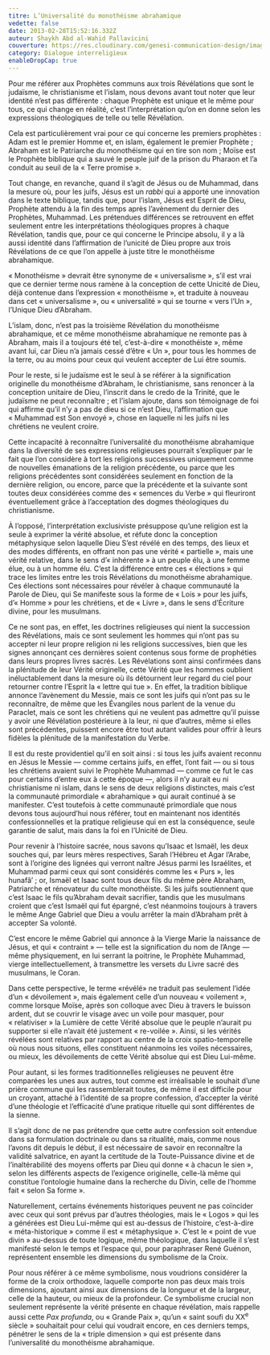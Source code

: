 ```yaml
---
titre: L’Universalité du monothéisme abrahamique
vedette: false
date: 2013-02-28T15:52:16.332Z
auteur: Shaykh Abd al-Wahid Pallavicini
couverture: https://res.cloudinary.com/genesi-communication-design/image/upload/v1711555429/dialogo1-500x372_vigcqz.jpg
category: Dialogue interreligieux
enableDropCap: true
---
```

Pour me référer aux Prophètes communs aux trois Révélations que sont le judaïsme, le christianisme et l’islam, nous devons avant tout noter que leur identité n’est pas différente&nbsp;: chaque Prophète est unique et le même pour tous, ce qui change en réalité, c’est l’interprétation qu’on en donne selon les expressions théologiques de telle ou telle Révélation.

Cela est particulièrement vrai pour ce qui concerne les premiers prophètes&nbsp;: Adam est le premier Homme et, en islam, également le premier Prophète&nbsp;; Abraham est le Patriarche du monothéisme qui en tire son nom&nbsp;; Moïse est le Prophète biblique qui a sauvé le peuple juif de la prison du Pharaon et l’a conduit au seuil de la «&nbsp;Terre promise&nbsp;».

Tout change, en revanche, quand il s’agit de Jésus ou de Muhammad, dans la mesure où, pour les juifs, Jésus est un *rabbi* qui a apporté une innovation dans le texte biblique, tandis que, pour l’islam, Jésus est Esprit de Dieu, Prophète attendu à la fin des temps après l’avènement du dernier des Prophètes, Muhammad. Les prétendues différences se retrouvent en effet seulement entre les interprétations théologiques propres à chaque Révélation, tandis que, pour ce qui concerne le Principe absolu, il y a là aussi identité dans l’affirmation de l’unicité de Dieu propre aux trois Révélations de ce que l’on appelle à juste titre le monothéisme abrahamique.

«&nbsp;Monothéisme&nbsp;» devrait être synonyme de «&nbsp;universalisme&nbsp;», s’il est vrai que ce dernier terme nous ramène à la conception de cette Unicité de Dieu, déjà contenue dans l’expression «&nbsp;monothéisme&nbsp;», et traduite à nouveau dans cet «&nbsp;universalisme&nbsp;», ou «&nbsp;universalité&nbsp;» qui se tourne «&nbsp;vers l’Un&nbsp;», l’Unique Dieu d’Abraham.

L’islam, donc, n’est pas la troisième Révélation du monothéisme abrahamique, et ce même monothéisme abrahamique ne remonte pas à Abraham, mais il a toujours été tel, c’est-à-dire «&nbsp;monothéiste&nbsp;», même avant lui, car Dieu n’a jamais cessé d’être «&nbsp;Un&nbsp;», pour tous les hommes de la terre, ou au moins pour ceux qui veulent accepter de Lui être soumis.

Pour le reste, si le judaïsme est le seul à se référer à la signification originelle du monothéisme d’Abraham, le christianisme, sans renoncer à la conception unitaire de Dieu, l’inscrit dans le credo de la Trinité, que le judaïsme ne peut reconnaître&nbsp;; et l’islam ajoute, dans son témoignage de foi qui affirme qu’il n’y a pas de dieu si ce n’est Dieu, l’affirmation que «&nbsp;Muhammad est Son envoyé&nbsp;», chose en laquelle ni les juifs ni les chrétiens ne veulent croire.

Cette incapacité à reconnaître l’universalité du monothéisme abrahamique dans la diversité de ses expressions religieuses pourrait s’expliquer par le fait que l’on considère à tort les religions successives uniquement comme de nouvelles émanations de la religion précédente, ou parce que les religions précédentes sont considérées seulement en fonction de la dernière religion, ou encore, parce que la précédente et la suivante sont toutes deux considérées comme des «&nbsp;semences du Verbe&nbsp;» qui fleuriront éventuellement grâce à l’acceptation des dogmes théologiques du christianisme.

À l’opposé, l’interprétation exclusiviste présuppose qu’une religion est la seule à exprimer la vérité absolue, et réfute donc la conception métaphysique selon laquelle Dieu S’est révélé en des temps, des lieux et des modes différents, en offrant non pas une vérité «&nbsp;partielle&nbsp;», mais une vérité relative, dans le sens d’«&nbsp;inhérente&nbsp;» à un peuple élu, à une femme élue, ou à un homme élu. C’est la différence entre ces «&nbsp;élections&nbsp;» qui trace les limites entre les trois Révélations du monothéisme abrahamique. Ces élections sont nécessaires pour révéler à chaque communauté la Parole de Dieu, qui Se manifeste sous la forme de «&nbsp;Lois&nbsp;» pour les juifs, d’«&nbsp;Homme&nbsp;» pour les chrétiens, et de «&nbsp;Livre&nbsp;», dans le sens d’Écriture divine, pour les musulmans.

Ce ne sont pas, en effet, les doctrines religieuses qui nient la succession des Révélations, mais ce sont seulement les hommes qui n’ont pas su accepter ni leur propre religion ni les religions successives, bien que les signes annonçant ces dernières soient contenus sous forme de prophéties dans leurs propres livres sacrés. Les Révélations sont ainsi confirmées dans la plénitude de leur Vérité originelle, cette Vérité que les hommes oublient inéluctablement dans la mesure où ils détournent leur regard du ciel pour retourner contre l’Esprit la «&nbsp;lettre qui tue&nbsp;». En effet, la tradition biblique annonce l’avènement du Messie, mais ce sont les juifs qui n’ont pas su le reconnaître, de même que les Évangiles nous parlent de la venue du Paraclet, mais ce sont les chrétiens qui ne veulent pas admettre qu’il puisse y avoir une Révélation postérieure à la leur, ni que d’autres, même si elles sont précédentes, puissent encore être tout autant valides pour offrir à leurs fidèles la plénitude de la manifestation du Verbe.

Il est du reste providentiel qu’il en soit ainsi&nbsp;: si tous les juifs avaient reconnu en Jésus le Messie —&nbsp;comme certains juifs, en effet, l’ont fait&nbsp;— ou si tous les chrétiens avaient suivi le Prophète Muhammad —&nbsp;comme ce fut le cas pour certains d’entre eux à cette époque&nbsp;—, alors il n’y aurait eu ni christianisme ni islam, dans le sens de deux religions distinctes, mais c’est la communauté primordiale «&nbsp;abrahamique&nbsp;» qui aurait continué à se manifester. C’est toutefois à cette communauté primordiale que nous devons tous aujourd’hui nous référer, tout en maintenant nos identités confessionnelles et la pratique religieuse qui en est la conséquence, seule garantie de salut, mais dans la foi en l’Unicité de Dieu.

Pour revenir à l’histoire sacrée, nous savons qu’Isaac et Ismaël, les deux souches qui, par leurs mères respectives, Sarah l’Hébreu et Agar l’Arabe, sont à l’origine des lignées qui verront naître Jésus parmi les Israélites, et Muhammad parmi ceux qui sont considérés comme les «&nbsp;Purs&nbsp;», les hunafâ’&nbsp;; or, Ismaël et Isaac sont tous deux fils du même père Abraham, Patriarche et rénovateur du culte monothéiste.
Si les juifs soutiennent que c’est Isaac le fils qu’Abraham devait sacrifier, tandis que les musulmans croient que c’est Ismaël qui fut épargné, c’est néanmoins toujours à travers le même Ange Gabriel que Dieu a voulu arrêter la main d’Abraham prêt à accepter Sa volonté.

C’est encore le même Gabriel qui annonce à la Vierge Marie la naissance de Jésus, et qui «&nbsp;contraint&nbsp;» —&nbsp;telle est la signification du nom de l’Ange&nbsp;— même physiquement, en lui serrant la poitrine, le Prophète Muhammad, vierge intellectuellement, à transmettre les versets du Livre sacré des musulmans, le Coran.

Dans cette perspective, le terme «révélé» ne traduit pas seulement l’idée d’un «&nbsp;dévoilement&nbsp;», mais également celle d’un nouveau «&nbsp;voilement&nbsp;», comme lorsque Moïse, après son colloque avec Dieu à travers le buisson ardent, dut se couvrir le visage avec un voile pour masquer, pour «&nbsp;relativiser&nbsp;» la Lumière de cette Vérité absolue que le peuple n’aurait pu supporter si elle n’avait été justement «&nbsp;re-voilée&nbsp;». Ainsi, si les vérités révélées sont relatives par rapport au centre de la croix spatio-temporelle où nous nous situons, elles constituent néanmoins les voiles nécessaires, ou mieux, les dévoilements de cette Vérité absolue qui est Dieu Lui-même.

Pour autant, si les formes traditionnelles religieuses ne peuvent être comparées les unes aux autres, tout comme est irréalisable le souhait d’une prière commune qui les rassemblerait toutes, de même il est difficile pour un croyant, attaché à l’identité de sa propre confession, d’accepter la vérité d’une théologie et l’efficacité d’une pratique rituelle qui sont différentes de la sienne.

Il s’agit donc de ne pas prétendre que cette autre confession soit entendue dans sa formulation doctrinale ou dans sa ritualité, mais, comme nous l’avons dit depuis le début, il est nécessaire de savoir en reconnaître la validité salvatrice, en ayant la certitude de la Toute-Puissance divine et de l’inaltérabilité des moyens offerts par Dieu qui donne «&nbsp;à chacun le sien&nbsp;», selon les différents aspects de l’exigence originelle, celle-là même qui constitue l’ontologie humaine dans la recherche du Divin, celle de l’homme fait «&nbsp;selon Sa forme&nbsp;».

Naturellement, certains événements historiques peuvent ne pas coïncider avec ceux qui sont prévus par d’autres théologies, mais le «&nbsp;Logos&nbsp;» qui les a générées est Dieu Lui-même qui est au-dessus de l’histoire, c’est-à-dire «&nbsp;méta-historique&nbsp;» comme il est «&nbsp;métaphysique&nbsp;». C’est le «&nbsp;point de vue divin&nbsp;» au-dessus de toute logique, même théologique, dans laquelle il s’est manifesté selon le temps et l’espace qui, pour paraphraser René Guénon, représentent ensemble les dimensions du symbolisme de la Croix.

Pour nous référer à ce même symbolisme, nous voudrions considérer la forme de la croix orthodoxe, laquelle comporte non pas deux mais trois dimensions, ajoutant ainsi aux dimensions de la longueur et de la largeur, celle de la hauteur, ou mieux de la profondeur. Ce symbolisme crucial non seulement représente la vérité présente en chaque révélation, mais rappelle aussi cette *Pax profunda*, ou «&nbsp;Grande Paix&nbsp;», qu’un «&nbsp;saint soufi du XX<sup>e</sup> siècle&nbsp;» souhaitait pour celui qui voudrait encore, en ces derniers temps, pénétrer le sens de la «&nbsp;triple dimension&nbsp;» qui est présente dans l’universalité du monothéisme abrahamique.